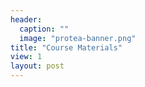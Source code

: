 ```yaml
---
header:
  caption: ""
  image: "protea-banner.png"
title: "Course Materials"
view: 1
layout: post
---
```



